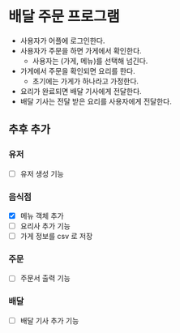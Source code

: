 # 배달 주문 프로그램

* 사용자가 어플에 로그인한다.
* 사용자가 주문을 하면 가게에서 확인한다.
	* 사용자는 (가게, 메뉴)를 선택해 넘긴다.
* 가게에서 주문을 확인되면 요리를 한다.
	* 초기에는 가게가 하나라고 가정한다.
* 요리가 완료되면 배달 기사에게 전달한다.
* 배달 기사는 전달 받은 요리를 사용자에게 전달한다.

## 추후 추가
### 유저
- [ ] 유저 생성 기능
### 음식점
- [X] 메뉴 객체 추가
- [ ] 요리사 추가 기능
- [ ] 가게 정보를 csv 로 저장
### 주문
- [ ] 주문서 출력 기능
### 배달
- [ ] 배달 기사 추가 기능